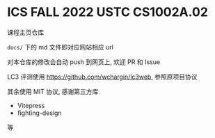 # ICS FALL 2022 USTC CS1002A.02

课程主页仓库

`docs/` 下的 md 文件即对应网站相应 url

对本仓库的修改会自动 push 到网页上, 欢迎 PR 和 Issue

LC3 评测使用 <https://github.com/wchargin/lc3web>, 参照原项目协议

其余使用 MIT 协议, 感谢第三方库

- Vitepress
- fighting-design

等
